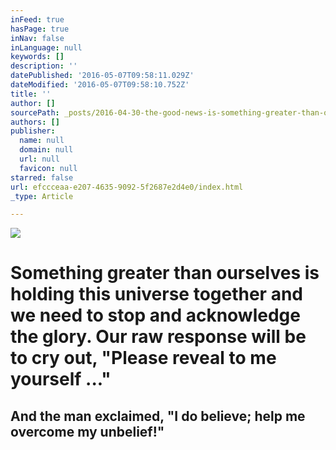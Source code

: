 ```yaml
---
inFeed: true
hasPage: true
inNav: false
inLanguage: null
keywords: []
description: ''
datePublished: '2016-05-07T09:58:11.029Z'
dateModified: '2016-05-07T09:58:10.752Z'
title: ''
author: []
sourcePath: _posts/2016-04-30-the-good-news-is-something-greater-than-ourselves-is-holdin.md
authors: []
publisher:
  name: null
  domain: null
  url: null
  favicon: null
starred: false
url: efccceaa-e207-4635-9092-5f2687e2d4e0/index.html
_type: Article

---
```

![](https://the-grid-user-content.s3-us-west-2.amazonaws.com/88ad7a4f-a078-44c6-a9ab-4d145130cb93.jpg)

# Something greater than ourselves is holding this universe together and we need to stop and acknowledge the glory. Our raw response will be to cry out, "Please reveal to me yourself ..."

## And the man exclaimed, "I do believe; help me overcome my unbelief!"